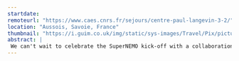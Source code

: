 ```yaml
---
startdate: 
remoteurl: "https://www.caes.cnrs.fr/sejours/centre-paul-langevin-3-2/"
location: "Aussois, Savoie, France" 
thumbnail: "https://i.guim.co.uk/img/static/sys-images/Travel/Pix/pictures/2012/12/27/1356627695050/Aussois-on-the-edge-of-th-008.jpg?width=620&dpr=1&s=none&crop=none"
abstract: |
 We can't wait to celebrate the SuperNEMO kick-off with a collaboration meeting and party in beautiful Aussois, close to the lab!
---
```


